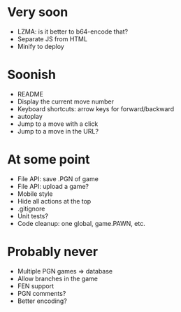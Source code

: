 # Very soon
- LZMA: is it better to b64-encode that?
- Separate JS from HTML
- Minify to deploy

# Soonish
- README
- Display the current move number
- Keyboard shortcuts: arrow keys for forward/backward
- autoplay
- Jump to a move with a click
- Jump to a move in the URL?

# At some point
- File API: save .PGN of game
- File API: upload a game?
- Mobile style
- Hide all actions at the top
- .gitignore
- Unit tests?
- Code cleanup: one global, game.PAWN, etc.

# Probably never
- Multiple PGN games => database
- Allow branches in the game
- FEN support
- PGN comments?
- Better encoding?
